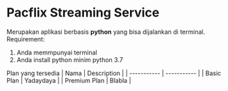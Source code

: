 # Pacflix Streaming Service


Merupakan aplikasi berbasis **python** yang bisa dijalankan di terminal. 
Requirement: 
1. Anda memmpunyai terminal
2. Anda install python minim python 3.7

Plan yang tersedia
| Nama | Description |
| ----------- | ----------- |
| Basic Plan | Yadaydaya |
| Premium Plan | Blabla |
